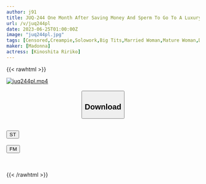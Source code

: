 ```yaml
---
author: j91
title: JUQ-244 One Month After Saving Money And Sperm To Go To A Luxury Soap. I Fucked My Nympho Dormitory Mother With Colossal Tits Until Her Reason Collapsed And Her Sperm Withered! ! Ririko Kinoshita
url: /v/juq244pl
date: 2023-06-25T01:00:00Z
image: "juq244pl.jpg"
tags: [Censored,Creampie,Solowork,Big Tits,Married Woman,Mature Woman,Digital Mosaic,Sweat	 ]
maker: [Madonna]
actress: [Kinoshita Ririko]
---
```



{{< rawhtml >}}

<div class="video" data-videoid="7pdZYLG9qYCJJY">
    <a href="javascript:;">
        <img src="/v/juq244pl/juq244pl.jpg" width="WIDTH" height="HEIGHT" alt="juq244pl.mp4" loading="lazy">
    </a>
</div>

<script type="text/javascript" src="https://j91.asia/asset/on-demand-st.js"></script>

<br>
  <link rel="stylesheet" href="https://j91.asia/asset/bs5.css">
  
  <center>
  <button class="btn btn-primary" type="button" data-bs-toggle="collapse" data-bs-target=".multi-collapse" aria-expanded="false" aria-controls="multiCollapseExample1 multiCollapseExample2"><h2>Download</h2></button></center>
</p>
<div class="row">
  <div class="col">
    <div class="collapse multi-collapse" id="multiCollapseExample1">
      <div class="card card-body">
	      	      <br>
<div class="buttons">  
<a href="https://streamtape.to/v/7pdZYLG9qYCJJY" target="_blank"><button class="btn-hover color-3"><i class="fa fa-download"></i> ST</button></a></div>
    </div>
  </div>
</div>
  <div class="col">
    <div class="collapse multi-collapse" id="multiCollapseExample2">
      <div class="card card-body">
	      <br>
<div class="buttons">
    <a href="https://filemoon.sx/d/it5tr4a2819p" target="_blank"><button class="btn-hover color-8"><i class="fa fa-download"></i> FM</button></a></div>
<br><br>
      </div>
    </div>
  </div>
</div>

{{< /rawhtml >}}
